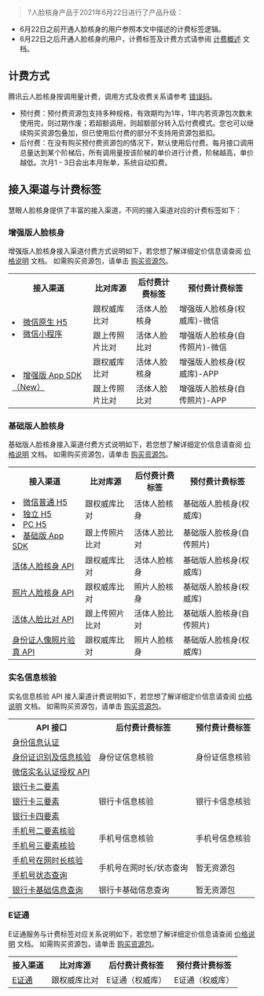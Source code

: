>?人脸核身产品于2021年6月22日进行了产品升级：
- 6月22日之前开通人脸核身的用户参照本文中描述的计费标签逻辑。
- 6月22日之后开通人脸核身的用户，计费标签及计费方式请参阅 [计费概述](https://cloud.tencent.com/document/product/1007/56803) 文档。


## 计费方式

腾讯云人脸核身按调用量计费，调用方式及收费关系请参考 [错误码](https://cloud.tencent.com/document/product/1007/48021)。

- 预付费：预付费资源包支持多种规格，有效期均为1年，1年内若资源包次数未使用完，则过期作废；若超额调用，则超额部分转入后付费模式。您也可以继续购买资源包叠加，但已使用后付费的部分不支持用资源包抵扣。
- 后付费：在没有购买预付费资源包的情况下，默认使用后付费。每月接口调用总量达到某个阶梯后，所有调用量按该阶梯的单价进行计费，阶梯越高，单价越低。次月1 - 3日会出本月账单，系统自动扣费。


## 接入渠道与计费标签
慧眼人脸核身提供了丰富的接入渠道，不同的接入渠道对应的计费标签如下：


### 增强版人脸核身

增强版人脸核身接入渠道付费方式说明如下，若您想了解详细定价信息请查阅 [价格说明](https://cloud.tencent.com/document/product/1007/51350) 文档。
如需购买资源包，请单击 [购买资源包](https://buy.cloud.tencent.com/iai_faceid)。

<table>
    <tr>
        <th>接入渠道</th>
				<th>比对库源</th>
        <th>后付费计费标签</th>
			<th>预付费计费标签</th>
    </tr>
		<tr>
        <td rowspan =2>
            <li><a href="https://cloud.tencent.com/document/product/1007/42656">微信原生 H5</a></li><li><a href="https://cloud.tencent.com/document/product/1007/31071">微信小程序</a></li>
				</td>
				<td>跟权威库比对</td>
			 <td>活体人脸核身</td>
			 	<td>增强版人脸核身(权威库)-微信</td>        
    </tr>
		   <tr>
			 <td>跟上传照片比对</td>
			 <td>活体人脸比对</td>
			 <td>增强版人脸核身(自传照片)-微信</td> 
			  </tr>
						<tr>
        <td rowspan =2>
            <li><a href="https://cloud.tencent.com/document/product/1007/57617">增强版 App SDK（New）</a>
				</td>
				<td>跟权威库比对</td>
			 <td>活体人脸核身</td>
			 	<td>增强版人脸核身(权威库)-APP</td>        
    </tr>
		   <tr>
			 <td>跟上传照片比对</td>
			 <td>活体人脸比对</td>
			 <td>增强版人脸核身(自传照片)-APP</td> 
			  </tr>
</table>

### 基础版人脸核身

基础版人脸核身接入渠道付费方式说明如下，若您想了解详细定价信息请查阅 [价格说明](https://cloud.tencent.com/document/product/1007/51350) 文档。
如需购买资源包，请单击 [购买资源包](https://buy.cloud.tencent.com/iai_faceid)。


<table>
    <tr>
        <th>接入渠道</th>
				<th>比对库源</th>
        <th>后付费计费标签</th>
			<th>预付费计费标签</th>
    </tr>
		    <tr>
        <td rowspan =2>
				<li><a href="https://cloud.tencent.com/document/product/1007/42656">微信普通 H5</a></li><li><a href="https://cloud.tencent.com/document/product/1007/35883">独立 H5</a></li><li><a href="https://cloud.tencent.com/document/product/1007/35893">PC H5</a></li><li><a href="https://cloud.tencent.com/document/product/1007/35866">基础版 App SDK</a></li>
				</td>
				<td>跟权威库比对</td>
			 <td>活体人脸核身</td>
			 	<td>基础版人脸核身(权威库)</td>        
    </tr>
		   <tr>
			 <td>跟上传照片比对</td>
			 <td>活体人脸比对</td>
			 <td>基础版人脸核身(自传照片)</td> 
			  </tr>
			   <tr>
                   <td><a href="https://cloud.tencent.com/document/product/1007/31818">活体人脸核身 API</a>
				</td>
				<td>跟权威库比对</td><td>活体人脸核身</td>
						 	<td>基础版人脸核身(权威库)</td> 
    </tr>
		   <tr>
			 <td><a href="https://cloud.tencent.com/document/product/1007/31820">照片人脸核身 API</a></td>
			 <td>跟权威库比对</td><td>照片人脸核身</td>
			 	<td>基础版人脸核身(权威库)</td> 
			  </tr>
    <tr>
			 <td><a href="https://cloud.tencent.com/document/product/1007/31819">活体人脸比对 API</a></td><td>跟上传照片比对</td>
			 <td>活体人脸比对</td>
			 	<td>基础版人脸核身(自传照片)</td> 
			  </tr>
				    <tr>
			 <td><a href="https://cloud.tencent.com/document/product/1007/47276">身份证人像照片验真 API</a></td><td>跟权威库比对</td>
			 <td>照片人脸核身</td>
			 	<td>基础版人脸核身(权威库)</td> 
			  </tr>
</table>



### 实名信息核验

实名信息核验 API 接入渠道计费说明如下，若您想了解详细定价信息请查阅 [价格说明](https://cloud.tencent.com/document/product/1007/51350) 文档。
如需购买资源包，请单击 [购买资源包](https://buy.cloud.tencent.com/iai_faceid)。

<table>
    <tr>
        <th> API 接口</th>
        <th>后付费计费标签</th>
			<th>预付费计费标签</th>
    </tr>	 
				 <tr>
			 <td><a href="https://cloud.tencent.com/document/product/1007/33188">身份信息认证</a></td>
			 <td rowspan =4>身份证信息核验</td>
			 	<td  rowspan =4>身份证信息核验</td> 
			  </tr>
				<tr>
			 <td><a href="https://cloud.tencent.com/document/product/1007/37980">身份证识别及信息核验</a></td>
			  </tr>
	<tr>
		<tr>
		<td><a href="https://cloud.tencent.com/document/product/1007/51441">微信实名认证授权 API</a></td>
			  </tr>	
			 <td><a href="https://cloud.tencent.com/document/product/1007/35776">银行卡二要素</a></td>
			 <td rowspan =3>银行卡信息核验</td>
			 	<td rowspan =3>银行卡信息核验</td> 
			  </tr>
				 <tr>
			 <td><a href="https://cloud.tencent.com/document/product/1007/33848">银行卡三要素</a></td>
			  </tr>
				<tr>
			 <td><a href="https://cloud.tencent.com/document/product/1007/35775">银行卡四要素</a></td>
			  </tr>
				<tr>
				 <td><a href="https://cloud.tencent.com/document/product/1007/39765">手机号二要素核验</a></td>
			 <td  rowspan =2>手机号信息核验</td>
			 <td  rowspan =2>手机号信息核验</td>
			  </tr>
				<tr>
			 <td ><a href="https://cloud.tencent.com/document/product/1007/40545">手机号三要素核验</a></td>
			  </tr>
				<tr>
			 <td><a href="https://cloud.tencent.com/document/product/1007/40546">手机号在网时长核验</a></td>
			  <td rowspan =2>手机号在网时长/状态查询</td>
			 <td rowspan =2>暂无资源包</td>
			  </tr>
			 <tr>
			 <td><a href="https://cloud.tencent.com/document/product/1007/40545">手机号状态查询</a></td>
			  </tr>
				<tr>
			 <td><a href="https://cloud.tencent.com/document/product/1007/47837">银行卡基础信息查询</a></td>
			 <td>银行卡基础信息查询</td>
			<td>暂无资源包</td>
			  </tr>
</table>

### E证通

E证通服务与计费标签对应关系说明如下，若您想了解详细定价信息请查阅 [价格说明](https://cloud.tencent.com/document/product/1007/51350) 文档。
如需购买资源包，请单击 [购买资源包](https://buy.cloud.tencent.com/iai_faceid)。

<table>
    <tr>
        <th>接入渠道</th>
				<th>比对库源</th>
        <th>后付费计费标签</th>
			<th>预付费计费标签</th>
    </tr>
			   <tr>
                   <td ><a href="https://cloud.tencent.com/document/product/1007/54116">E证通</a>
				</td>
				<td>跟权威库比对</td>
				<td>E证通（权威库）</td>
		<td>E证通（权威库）</td> 
    </tr>
</table>


